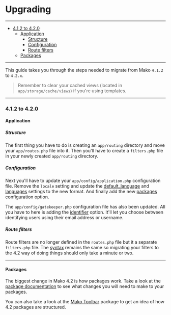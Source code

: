 # Upgrading

--------------------------------------------------------

* [4.1.2 to 4.2.0](#4.1.2_to_4.2.0)
	- [Application](#application)
		- [Structure](#application:structure) 
		- [Configuration](#application:configuration) 
		- [Route filters](#application:route_filters)
	- [Packages](#packages)

--------------------------------------------------------

This guide takes you through the steps needed to migrate from Mako ```4.1.2``` to ```4.2.x```.

> Remember to clear your cached views (located in ```app/storage/cache/views```) if you're using templates.

--------------------------------------------------------

<a id="4.1.2_to_4.2.0"></a>

### 4.1.2 to 4.2.0

<a id="application"></a>

#### Application

<a id="application:structure"></a>

##### Structure

The first thing you have to do is creating an ```app/routing``` directory and move your ```app/routes.php``` file into it. Then you'll have to create a ```filters.php``` file in your newly created ```app/routing``` directory.

<a id="application:configuration"></a>

##### Configuration

Next you'll have to update your ```app/config/application.php``` configuration file. Remove the ```locale``` setting and update the [default_language](https://github.com/mako-framework/app/blob/master/app/config/application.php#L54) and [languages](https://github.com/mako-framework/app/blob/master/app/config/application.php#L65) settings to the new format. And finally add the new [packages](https://github.com/mako-framework/app/blob/master/app/config/application.php#L149) configuration option.

The ```app/config/gatekeeper.php``` configuration file has also been updated. All you have to here is adding the [identifier](https://github.com/mako-framework/app/blob/master/app/config/gatekeeper.php#L13) option. It'll let you choose between identifying users using their email address or username.

<a id="application:route_filters"></a>

##### Route filters

Route filters are no longer defined in the ```routes.php``` file but it a separate ```filters.php``` file. The [syntax](:base_url:/docs/:version:/routing-and-controllers:routing#route_filters) remains the same so migrating your filters to the 4.2 way of doing things should only take a minute or two.

--------------------------------------------------------

<a id="packages"></a>

#### Packages

The biggest change in Mako 4.2 is how packages work. Take a look at the [package documentation](:base_url:/docs/:version:/packages:packages) to see what changes you will need to make to your packages.

You can also take a look at the [Mako Toolbar](https://github.com/mako-framework/toolbar) package to get an idea of how 4.2 packages are structured.